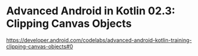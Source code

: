 # Advanced Android in Kotlin 02.3: Clipping Canvas Objects



https://developer.android.com/codelabs/advanced-android-kotlin-training-clipping-canvas-objects#0
